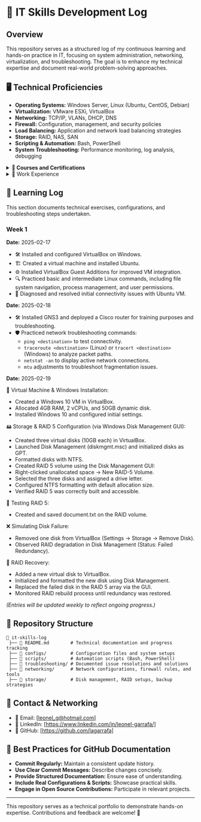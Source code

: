 # 🚀 IT Skills Development Log

## Overview
This repository serves as a structured log of my continuous learning and hands-on practice in IT, focusing on system administration, networking, virtualization, and troubleshooting. The goal is to enhance my technical expertise and document real-world problem-solving approaches.

## 🖥️ Technical Proficiencies
- **Operating Systems:** Windows Server, Linux (Ubuntu, CentOS, Debian)  
- **Virtualization:** VMware ESXi, VirtualBox  
- **Networking:** TCP/IP, VLANs, DHCP, DNS
- **Firewall:** Configuration, management, and security policies  
- **Load Balancing:** Application and network load balancing strategies  
- **Storage:** RAID, NAS, SAN  
- **Scripting & Automation:** Bash, PowerShell  
- **System Troubleshooting:** Performance monitoring, log analysis, debugging 

 <details>
  <summary><strong>📜 Courses and Certifications</strong></summary>

  ### 🏆 Completed  
  - **ITIL® Foundation Certificate in IT Service Management**  
    - *AXELOS Global Best Practice*  
    - Credential ID: **GR750272269LG**  

  - **ITIL® 4 Foundation**  
    - *Pink Elephant*  

  - **ONTAP 9.3 Cluster Administration**  
    - *NetApp*  
    - Credential ID: **STRSW-ILT-ONTAPADM**  
    - Class ID: **361850**  

  - **Storage System Recovery & Troubleshooting for Partners (SSRTS)**  
    - *NetApp*  
    - Class ID: **360749**  

  - **VMware vSphere: Install, Configure, Manage [V6.7]**  
    - *VMware*  
    - Class ID: **359310**  


  ### 🎯 In Progress  
  

  *(More courses and certifications will be added as I progress!)*  

</details>

<details>
  <summary>💼 Work Experience</summary>

### 🏢 IT Hardware Asset Management – NTT DATA Europe & Latam  

### 🏢 Senior Team Leader – NTT Ltd.  

### 🏢 Senior Infrastructure Analyst – NTT Ltd.  

### 🏢 Infrastructure Analyst – Accenture Technology Solutions  

### 🏢 Data Centre Operator – Lenovo  

### 🏢 Tier 2 Support & Training – Microsoft  

</details>



## 📅 Learning Log
This section documents technical exercises, configurations, and troubleshooting steps undertaken.

### Week 1
**Date:** 2025-02-17
- 🛠 Installed and configured VirtualBox on Windows.
- 🏗️ Created a virtual machine and installed Ubuntu.
- ⚙️ Installed VirtualBox Guest Additions for improved VM integration.
- 🔍 Practiced basic and intermediate Linux commands, including file system navigation, process management, and user permissions.
- 🛑 Diagnosed and resolved initial connectivity issues with Ubuntu VM.

**Date:** 2025-02-18
- 🛠 Installed GNS3 and deployed a Cisco router for training purposes and troubleshooting.
- 🛡️ Practiced network troubleshooting commands:
  - `ping <destination>` to test connectivity.
  - `traceroute <destination>` (Linux) or `tracert <destination>` (Windows) to analyze packet paths.
  - `netstat -an` to display active network connections.
  - `mtu` adjustments to troubleshoot fragmentation issues.
 
**Date:** 2025-02-19

💾 Virtual Machine & Windows Installation:

- Created a Windows 10 VM in VirtualBox.
- Allocated 4GB RAM, 2 vCPUs, and 50GB dynamic disk.
- Installed Windows 10 and configured initial settings.
  
🖴 Storage & RAID 5 Configuration (via Windows Disk Management GUI):
- Created three virtual disks (10GB each) in VirtualBox.
- Launched Disk Management (diskmgmt.msc) and initialized disks as GPT.
- Formatted disks with NTFS.
- Created RAID 5 volume using the Disk Management GUI:
- Right-clicked unallocated space → New RAID-5 Volume.
- Selected the three disks and assigned a drive letter.
- Configured NTFS formatting with default allocation size.
- Verified RAID 5 was correctly built and accessible.

📄 Testing RAID 5:
- Created and saved document.txt on the RAID volume.

❌ Simulating Disk Failure:
- Removed one disk from VirtualBox (Settings → Storage → Remove Disk).
- Observed RAID degradation in Disk Management (Status: Failed Redundancy).

🔄 RAID Recovery:
- Added a new virtual disk to VirtualBox.
- Initialized and formatted the new disk using Disk Management.
- Replaced the failed disk in the RAID 5 array via the GUI.
- Monitored RAID rebuild process until redundancy was restored.

    
_(Entries will be updated weekly to reflect ongoing progress.)_

## 📂 Repository Structure
```
📁 it-skills-log
 ├── 📄 README.md        # Technical documentation and progress tracking
 ├── 📁 configs/         # Configuration files and system setups
 ├── 📁 scripts/         # Automation scripts (Bash, PowerShell)
 ├── 📁 troubleshooting/ # Documented issue resolutions and solutions
 ├── 📁 networking/      # Network configurations, firewall rules, and tools
 ├── 📁 storage/         # Disk management, RAID setups, backup strategies
```



## 📡 Contact & Networking
- 📧 Email: [leonel_g@hotmail.com]
- 🔗 LinkedIn: [https://www.linkedin.com/in/leonel-garrafa/]
- 🐙 GitHub: [https://github.com/lagarrafa]
  

## 📌 Best Practices for GitHub Documentation
- **Commit Regularly:** Maintain a consistent update history.
- **Use Clear Commit Messages:** Describe changes concisely.
- **Provide Structured Documentation:** Ensure ease of understanding.
- **Include Real Configurations & Scripts:** Showcase practical skills.
- **Engage in Open Source Contributions:** Participate in relevant projects.

---

This repository serves as a technical portfolio to demonstrate hands-on expertise. Contributions and feedback are welcome! 🚀
